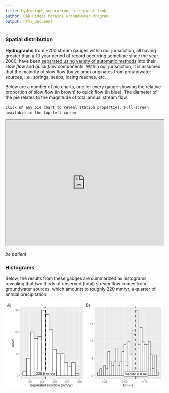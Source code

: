 ```yaml
---
title: Hydrograph separation, a regional look
author: Oak Ridges Moraine Groundwater Program
output: html_document
---
```


### Spatial distribution

**Hydrographs** from ~200 stream gauges within our jurisdiction, all having greater than a 10 year period of record occurring sometime since the year 2000, have been [separated using variety of automatic methods](https://owrc.github.io/interpolants/modelling/hydrographseparation.html) into their *slow flow* and *quick flow* components. Within our jurisdiction, it is assumed that the majority of slow flow (by volume) originates from groundwater sources, i.e., springs, seeps, losing reaches, etc.

Below are a number of pie charts, one for every gauge showing the relative proportion of slow flow (in brown) to quick flow (in blue). The diameter of the pie relates to the magnitude of total annual stream flow.

`click on any pie chart to reveal station properties. Full-screen available in the top-left corner`

<iframe src="https://golang.oakridgeswater.ca/pages/baseflow-piechart.html" width="100%" height="400" scrolling="no" allowfullscreen></iframe>

*be patient*
<br>


### Histograms

Below, the results from these gauges are summarized as histograms, revealing that two thirds of observed (total) stream flow comes from groundwater sources, which amounts to roughly 220 mm/yr, a quarter of annual precipitation.

![baseflow-histogram](baseflow-histogram.png)
